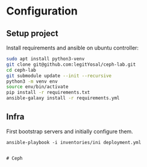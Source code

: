 # Configuration

## Setup project

Install requirements and ansible on ubuntu controller:
```bash
sudo apt install python3-venv
git clone git@github.com:legitYosal/ceph-lab.git
cd ceph-lab
git submodule update --init --recursive
python3 -m venv env
source env/bin/activate
pip install -r requirements.txt
ansible-galaxy install -r requirements.yml
```
## Infra

First bootstrap servers and initially configure them.  
```
ansible-playbook -i inventories/ini deployment.yml


# Ceph

